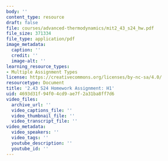 ```yaml
---
body: ''
content_type: resource
draft: false
file: courses/advanced-thermodynamics/mit2_43_s24_hw.pdf
file_size: 371334
file_type: application/pdf
image_metadata:
  caption: ''
  credit: ''
  image-alt: ''
learning_resource_types:
- Multiple Assignment Types
license: https://creativecommons.org/licenses/by-nc-sa/4.0/
resourcetype: Document
title: '2.43 S24 Homework Assignment: H1'
uid: 4693d31f-94f0-4cd9-ae7f-2a31ba8ff7d6
video_files:
  archive_url: ''
  video_captions_file: ''
  video_thumbnail_file: ''
  video_transcript_file: ''
video_metadata:
  video_speakers: ''
  video_tags: ''
  youtube_description: ''
  youtube_id: ''
---
```

